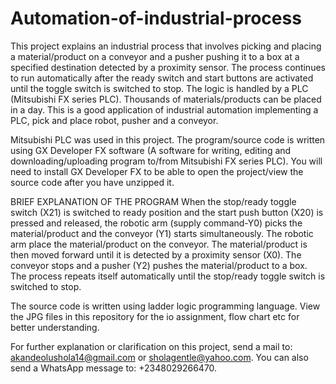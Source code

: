 # Automation-of-industrial-process
This project explains an industrial process that involves picking and placing a material/product on a conveyor and a pusher pushing it to a box at a specified destination detected by a proximity sensor. The process continues to run automatically after the ready switch and start buttons are activated until the toggle switch is switched to stop. The logic is handled by a PLC (Mitsubishi FX series PLC). Thousands of materials/products can be placed in a day. This is a good application of industrial automation implementing a PLC, pick and place robot, pusher and a conveyor.

Mitsubishi PLC was used in this project. The program/source code is written using GX Developer FX software (A software for writing, editing and downloading/uploading program to/from Mitsubishi FX series PLC). You will need to install GX Developer FX to be able to open the project/view the source code after you have unzipped it. 

BRIEF EXPLANATION OF THE PROGRAM
When the stop/ready toggle switch (X21) is switched to ready position and the start push button (X20) is pressed and released, the robotic arm (supply command-Y0) picks the material/product and the conveyor (Y1) starts simultaneously. The robotic arm place the material/product on the conveyor. The material/product is then moved forward until it is detected by a proximity sensor (X0). The conveyor stops and a pusher (Y2) pushes the material/product to a box. The process repeats itself automatically until the stop/ready toggle switch is switched to stop.

The source code is written using ladder logic programming language. View the JPG files in this repository
for the io assignment, flow chart etc for better understanding.




For further explanation or clarification on this project, send a mail to: akandeolushola14@gmail.com or sholagentle@yahoo.com. You can also send a WhatsApp message to: +2348029266470.
